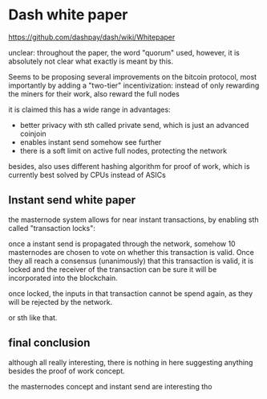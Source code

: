 # Dash white paper
https://github.com/dashpay/dash/wiki/Whitepaper

unclear: throughout the paper, the word "quorum" used, however, it is absolutely not clear what exactly is meant by this. 

Seems to be proposing several improvements on the bitcoin protocol, most importantly by adding a "two-tier" incentivization: instead of only rewarding the miners for their work, also reward the full nodes

it is claimed this has a wide range in advantages: 

- better privacy with sth called private send, which is just an advanced coinjoin
- enables instant send somehow see further
- there is a soft limit on active full nodes, protecting the network

besides, also uses different hashing algorithm for proof of work, which is currently best solved by CPUs instead of ASICs

## Instant send white paper

the masternode system allows for near instant transactions, by enabling sth called "transaction locks":

once a instant send is propagated through the network, somehow 10 masternodes are chosen to vote on whether this transaction is valid. Once they all reach a consensus (unanimously) that this transaction is valid, it is locked and the receiver of the transaction can be sure it will be incorporated into the blockchain. 

once locked, the inputs in that transaction cannot be spend again, as they will be rejected by the network. 

or sth like that.

## final conclusion

although all really interesting, there is nothing in here suggesting anything besides the proof of work concept. 

the masternodes concept and instant send are interesting tho